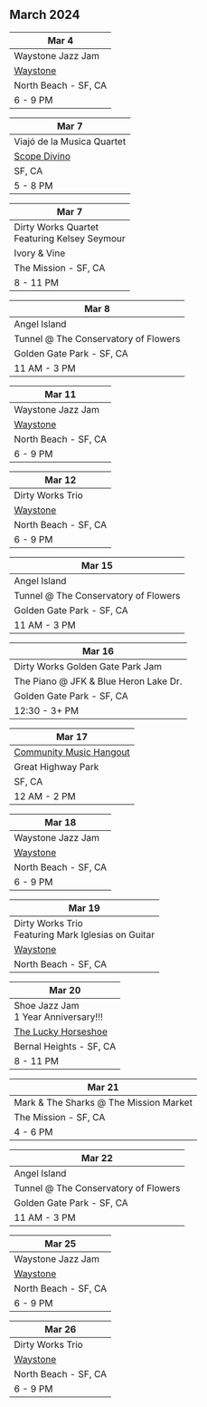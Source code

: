 ## March 2024

| Mar 4
| -
| Waystone Jazz Jam
| <a href="https://www.waystonesf.com" target="new">Waystone</a>
| North Beach - SF, CA
| 6 - 9 PM

| Mar 7
|-
| Viajó de la Musica Quartet
| <a href="https://www.scopodivino.com" target="scopo">Scope Divino</a>
| SF, CA
| 5 - 8 PM

| Mar 7
| -
| Dirty Works Quartet <br/> Featuring Kelsey Seymour
| Ivory & Vine
| The Mission - SF, CA
| 8 - 11 PM

| Mar 8
|-
| Angel Island
| Tunnel @ The Conservatory of Flowers
| Golden Gate Park - SF, CA
| 11 AM - 3 PM

| Mar 11
| -
| Waystone Jazz Jam
| <a href="https://www.waystonesf.com" target="new">Waystone</a>
| North Beach - SF, CA
| 6 - 9 PM

| Mar 12
| -
| Dirty Works Trio
| <a href="https://www.waystonesf.com" target="new">Waystone</a>
| North Beach - SF, CA
| 6 - 9 PM

| Mar 15
|-
| Angel Island
| Tunnel @ The Conservatory of Flowers
| Golden Gate Park - SF, CA
| 11 AM - 3 PM

| Mar 16
|-
| Dirty Works Golden Gate Park Jam
| The Piano @ JFK & Blue Heron Lake Dr.
| Golden Gate Park - SF, CA
| 12:30 - 3+ PM

| Mar 17
|-
| <a href="https://goldengatejams.com" target="CMH">Community Music Hangout</a>
| Great Highway Park
| SF, CA
| 12 AM - 2 PM

| Mar 18
| -
| Waystone Jazz Jam
| <a href="https://www.waystonesf.com" target="new">Waystone</a>
| North Beach - SF, CA
| 6 - 9 PM

| Mar 19
| -
| Dirty Works Trio<br/>Featuring Mark Iglesias on Guitar
| <a href="https://www.waystonesf.com" target="new">Waystone</a>
| North Beach - SF, CA

| Mar 20
|-
| Shoe Jazz Jam <br/> <span class="font-weight-bold font-italic">1 Year Anniversary!!!</span>
| <a href="https://www.theluckyhorseshoebar.com/" target="Shoe">The Lucky Horseshoe</a>
| Bernal Heights - SF, CA
| 8 - 11 PM

| Mar 21
|-
| Mark & The Sharks @ The Mission Market
| The Mission - SF, CA
| 4 - 6 PM

| Mar 22
|-
| Angel Island
| Tunnel @ The Conservatory of Flowers
| Golden Gate Park - SF, CA
| 11 AM - 3 PM

| Mar 25
| -
| Waystone Jazz Jam
| <a href="https://www.waystonesf.com" target="new">Waystone</a>
| North Beach - SF, CA
| 6 - 9 PM

| Mar 26
| -
| Dirty Works Trio
| <a href="https://www.waystonesf.com" target="new">Waystone</a>
| North Beach - SF, CA
| 6 - 9 PM
